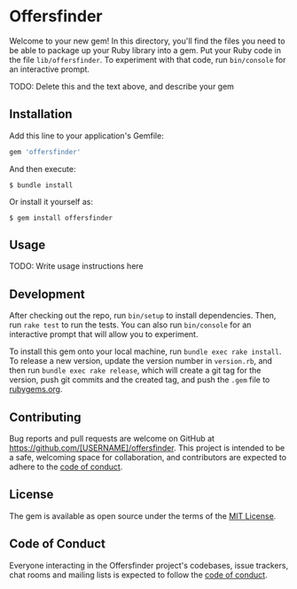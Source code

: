# Offersfinder

Welcome to your new gem! In this directory, you'll find the files you need to be able to package up your Ruby library into a gem. Put your Ruby code in the file `lib/offersfinder`. To experiment with that code, run `bin/console` for an interactive prompt.

TODO: Delete this and the text above, and describe your gem

## Installation

Add this line to your application's Gemfile:

```ruby
gem 'offersfinder'
```

And then execute:

    $ bundle install

Or install it yourself as:

    $ gem install offersfinder

## Usage

TODO: Write usage instructions here

## Development

After checking out the repo, run `bin/setup` to install dependencies. Then, run `rake test` to run the tests. You can also run `bin/console` for an interactive prompt that will allow you to experiment.

To install this gem onto your local machine, run `bundle exec rake install`. To release a new version, update the version number in `version.rb`, and then run `bundle exec rake release`, which will create a git tag for the version, push git commits and the created tag, and push the `.gem` file to [rubygems.org](https://rubygems.org).

## Contributing

Bug reports and pull requests are welcome on GitHub at https://github.com/[USERNAME]/offersfinder. This project is intended to be a safe, welcoming space for collaboration, and contributors are expected to adhere to the [code of conduct](https://github.com/[USERNAME]/offersfinder/blob/master/CODE_OF_CONDUCT.md).

## License

The gem is available as open source under the terms of the [MIT License](https://opensource.org/licenses/MIT).

## Code of Conduct

Everyone interacting in the Offersfinder project's codebases, issue trackers, chat rooms and mailing lists is expected to follow the [code of conduct](https://github.com/[USERNAME]/offersfinder/blob/master/CODE_OF_CONDUCT.md).
